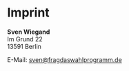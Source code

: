 # Imprint

**Sven Wiegand**<br/>
Im Grund 22<br/>
13591 Berlin

E-Mail: [sven@fragdaswahlprogramm.de](mailto:sven@fragdaswahlprogramm.de)
